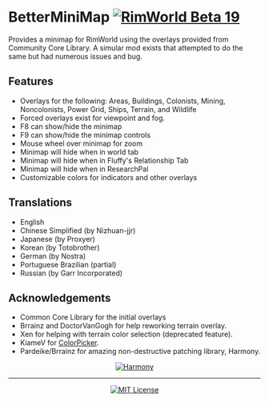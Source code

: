 # BetterMiniMap [![RimWorld Beta 19](https://img.shields.io/badge/RimWorld-Alpha%2018-brightgreen.svg)](http://rimworldgame.com/)

Provides a minimap for RimWorld using the overlays provided from Community Core Library. A simular mod exists that attempted to do the same but had numerous issues and bug.

## Features
- Overlays for the following: Areas, Buildings, Colonists, Mining, Noncolonists, Power Grid, Ships, Terrain, and Wildlife
- Forced overlays exist for viewpoint and fog.
- F8 can show/hide the minimap
- F9 can show/hide the minimap controls
- Mouse wheel over minimap for zoom
- Minimap will hide when in world tab
- Minimap will hide when in Fluffy's Relationship Tab
- Minimap will hide when in ResearchPal
- Customizable colors for indicators and other overlays

## Translations
- English
- Chinese Simplified (by Nizhuan-jjr)
- Japanese (by Proxyer)
- Korean (by Totobrother)
- German (by Nostra)
- Portuguese Brazilian (partial)
- Russian (by Garr Incorporated)

## Acknowledgements
- Common Core Library for the initial overlays
- Brrainz and DoctorVanGogh for help reworking terrain overlay.
- Xen for helping with terrain color selection (deprecated feature).
- KiameV for [ColorPicker](https://github.com/KiameV/rimworld-recolorzones).
- Pardeike/Brrainz for amazing non-destructive patching library, Harmony.

<p align="center">
  <a href="https://github.com/pardeike/Harmony">
    <img src="https://s24.postimg.org/58bl1rz39/logo.png" alt="Harmony" />
  </a>
</p>

<hr>

<p align="center">
  <a href="./LICENSE">
    <img src="https://img.shields.io/badge/license-MIT-lightgray.svg?style=flat" alt="MIT License" />
  </a>
</p>